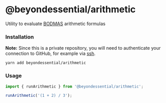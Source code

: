 # @beyondessential/arithmetic

Utility to evaluate [BODMAS](https://en.wikipedia.org/wiki/Order_of_operations) arithmetic formulas

### Installation

**Note:** Since this is a private repository, you will need to authenticate your connection to GitHub, for example via [ssh](https://docs.github.com/en/github/authenticating-to-github/connecting-to-github-with-ssh).

```
yarn add beyondessential/arithmetic
```

### Usage

```js
import { runArithmetic } from '@beyondessential/arithmetic';

runArithmetic('(1 + 2) / 3');
```
